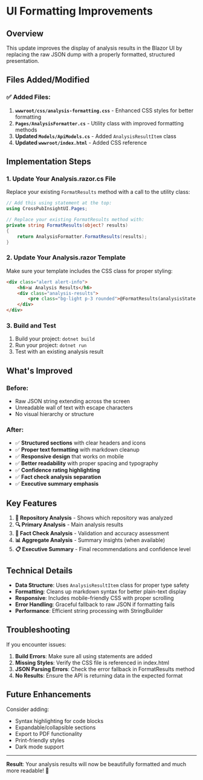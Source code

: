 # UI Formatting Improvements

## Overview
This update improves the display of analysis results in the Blazor UI by replacing the raw JSON dump with a properly formatted, structured presentation.

## Files Added/Modified

### ✅ Added Files:
1. **`wwwroot/css/analysis-formatting.css`** - Enhanced CSS styles for better formatting
2. **`Pages/AnalysisFormatter.cs`** - Utility class with improved formatting methods
3. **Updated `Models/ApiModels.cs`** - Added `AnalysisResultItem` class
4. **Updated `wwwroot/index.html`** - Added CSS reference

## Implementation Steps

### 1. Update Your Analysis.razor.cs File

Replace your existing `FormatResults` method with a call to the utility class:

```csharp
// Add this using statement at the top:
using CrossPubInsightUI.Pages;

// Replace your existing FormatResults method with:
private string FormatResults(object? results)
{
    return AnalysisFormatter.FormatResults(results);
}
```

### 2. Update Your Analysis.razor Template

Make sure your template includes the CSS class for proper styling:

```html
<div class="alert alert-info">
    <h6>📊 Analysis Results</h6>
    <div class="analysis-results">
        <pre class="bg-light p-3 rounded">@FormatResults(analysisState.Results)</pre>
    </div>
</div>
```

### 3. Build and Test

1. Build your project: `dotnet build`
2. Run your project: `dotnet run`
3. Test with an existing analysis result

## What's Improved

### Before:
- Raw JSON string extending across the screen
- Unreadable wall of text with escape characters
- No visual hierarchy or structure

### After:
- ✅ **Structured sections** with clear headers and icons
- ✅ **Proper text formatting** with markdown cleanup
- ✅ **Responsive design** that works on mobile
- ✅ **Better readability** with proper spacing and typography
- ✅ **Confidence rating highlighting**
- ✅ **Fact check analysis separation**
- ✅ **Executive summary emphasis**

## Key Features

1. **📁 Repository Analysis** - Shows which repository was analyzed
2. **🔍 Primary Analysis** - Main analysis results
3. **🧪 Fact Check Analysis** - Validation and accuracy assessment
4. **📊 Aggregate Analysis** - Summary insights (when available)
5. **📋 Executive Summary** - Final recommendations and confidence level

## Technical Details

- **Data Structure**: Uses `AnalysisResultItem` class for proper type safety
- **Formatting**: Cleans up markdown syntax for better plain-text display
- **Responsive**: Includes mobile-friendly CSS with proper scrolling
- **Error Handling**: Graceful fallback to raw JSON if formatting fails
- **Performance**: Efficient string processing with StringBuilder

## Troubleshooting

If you encounter issues:

1. **Build Errors**: Make sure all using statements are added
2. **Missing Styles**: Verify the CSS file is referenced in index.html
3. **JSON Parsing Errors**: Check the error fallback in FormatResults method
4. **No Results**: Ensure the API is returning data in the expected format

## Future Enhancements

Consider adding:
- Syntax highlighting for code blocks
- Expandable/collapsible sections
- Export to PDF functionality
- Print-friendly styles
- Dark mode support

---

**Result**: Your analysis results will now be beautifully formatted and much more readable! 🎉